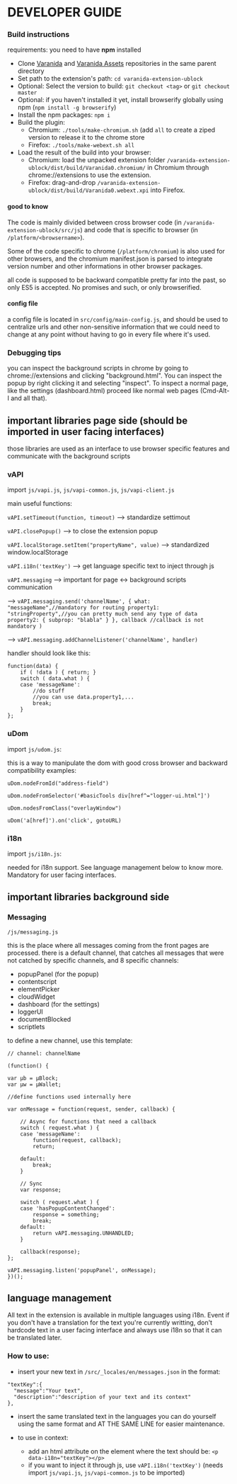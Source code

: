 # DEVELOPER GUIDE

### Build instructions

requirements: you need to have **npm** installed

- Clone [Varanida](https://github.com/Varanida/varanida-extension) and [Varanida Assets](https://github.com/Varanida/varanida-extension-assets) repositories in the same parent directory
- Set path to the extension's path: `cd varanida-extension-ublock`
- Optional: Select the version to build: `git checkout <tag>` or `git checkout master`
- Optional: if you haven't installed it yet, install browserify globally using npm (`npm install -g browserify`)
- Install the npm packages: `npm i`
- Build the plugin:
    - Chromium: `./tools/make-chromium.sh` (add `all` to create a ziped version to release it to the chrome store
    - Firefox: `./tools/make-webext.sh all`
- Load the result of the build into your browser:
    - Chromium: load the unpacked extension folder `/varanida-extension-ublock/dist/build/Varanida0.chromium/` in Chromium through chrome://extensions to use the extension.
    - Firefox: drag-and-drop `/varanida-extension-ublock/dist/build/Varanida0.webext.xpi` into Firefox.

#### good to know

The code is mainly divided between cross browser code (in `/varanida-extension-ublock/src/js`)
and code that is specific to browser (in `/platform/<browsername>`).

Some of the code specific to chrome (`/platform/chromium`) is also used for other browsers, and the chromium manifest.json is parsed to integrate version number and other informations in other browser packages.

all code is supposed to be backward compatible pretty far into the past, so only ES5 is accepted. No promises and such, or only browserified.

#### config file

a config file is located in `src/config/main-config.js`, and should be used to centralize urls and other non-sensitive information that we could need to change at any point without having to go in every file where it's used.

### Debugging tips
you can inspect the background scripts in chrome by going to chrome://extensions and clicking "background.html". You can inspect the popup by right clicking it and selecting "inspect". To inspect a normal page, like the settings (dashboard.html) proceed like normal web pages (Cmd-Alt-I and all that).

## important libraries page side (should be imported in user facing interfaces)

those libraries are used as an interface to use browser specific features and communicate with the background scripts

### vAPI

import `js/vapi.js`, `js/vapi-common.js`, `js/vapi-client.js`

main useful functions:

`vAPI.setTimeout(function, timeout)` --> standardize settimout

`vAPI.closePopup()` --> to close the extension popup

`vAPI.localStorage.setItem("propertyName", value)` --> standardized window.localStorage

`vAPI.i18n('textKey')` --> get language specific text to inject through js

`vAPI.messaging` --> important for page <-> background scripts communication

--> `vAPI.messaging.send('channelName', {
        what: "messageName",//mandatory for routing
        property1: "stringProperty",//you can pretty much send any type of data
        property2: {
            subprop: "blabla"
        }
      },
      callback //callback is not mandatory
     )`

--> `vAPI.messaging.addChannelListener('channelName', handler)`

handler should look like this:
```
function(data) {
    if ( !data ) { return; }
    switch ( data.what ) {
    case 'messageName':
        //do stuff
        //you can use data.property1,...
        break;
    }
};
```

### uDom

import `js/udom.js`:

this is a way to manipulate the dom with good cross browser and backward compatibility
examples:

`uDom.nodeFromId("address-field")`

`uDom.nodeFromSelector('#basicTools div[href^="logger-ui.html"]')`

`uDom.nodesFromClass("overlayWindow")`

`uDom('a[href]').on('click', gotoURL)`

### i18n

import `js/i18n.js`:

needed for i18n support. See language management below to know more. Mandatory for user facing interfaces.



## important libraries background side

### Messaging

`/js/messaging.js`

this is the place where all messages coming from the front pages are processed.
there is a default channel, that catches all messages that were not catched by specific channels, and 8 specific channels:
- popupPanel (for the popup)
- contentscript
- elementPicker
- cloudWidget
- dashboard (for the settings)
- loggerUI
- documentBlocked
- scriptlets

to define a new channel, use this template:

```
// channel: channelName

(function() {

var µb = µBlock;
var µw = µWallet;

//define functions used internally here

var onMessage = function(request, sender, callback) {

    // Async for functions that need a callback
    switch ( request.what ) {
    case 'messageName':
        function(request, callback);
        return;

    default:
        break;
    }

    // Sync
    var response;

    switch ( request.what ) {
    case 'hasPopupContentChanged':
        response = something;
        break;
    default:
        return vAPI.messaging.UNHANDLED;
    }

    callback(response);
};

vAPI.messaging.listen('popupPanel', onMessage);
})();
```



## language management

All text in the extension is available in multiple languages using i18n.
Event if you don't have a translation for the text you're currently writting, don't hardcode text in a user facing interface and always use i18n so that it can be translated later.

### How to use:

- insert your new text in `/src/_locales/en/messages.json` in the format:
```
"textKey":{
  "message":"Your text",
  "description":"description of your text and its context"
},
```

- insert the same translated text in the languages you can do yourself using the same format and AT THE SAME LINE for easier maintenance.

- to use in context:
  * add an html attribute on the element where the text should be:
  `<p data-i18n="textKey"></p>`
  * if you want to inject it through js, use
  `vAPI.i18n('textKey')` (needs import `js/vapi.js`, `js/vapi-common.js` to be imported)
